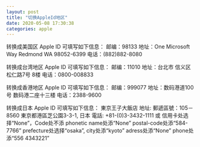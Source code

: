 ```yaml
---
layout: post
title: "切换AppleId地区"
date: 2020-05-08 17:30:38
categories: apple
---
```

<!-- more -->

转换成美国区 Apple ID 可填写如下信息：
邮编：98133
地址：One Microsoft Way Redmond WA 98052-6399 
电话：(882)882-8080 

转换成台湾地区 Apple ID 可填写如下信息：
邮编：11010
地址：台北市 信义区 松仁路7号 8楼
电话：0800-008833

转换成香港地区 Apple ID 可填写如下信息：
邮编：999077
地址：数码港道100号 数码港二座十三楼
电话：2388-9600 

转换成日本 Apple ID 可填写如下信息：
東京王子大飯店
地址: 郵遞區號：105－8560 東京都港區芝公園3-3-1, 日本
電話: +81-(0)3-3432-1111
或
信用卡处选择“None”，Code处不添
phonetic name处添“None”
postal-code处添“584-7766”
prefecture处选择“osaka”, city处添“kyoto”
adress处添“None”
phone处添“556 4343221”
